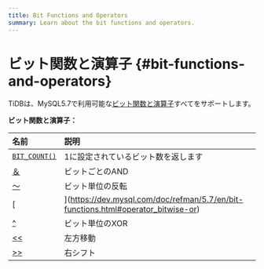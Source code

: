 ```yaml
---
title: Bit Functions and Operators
summary: Learn about the bit functions and operators.
---
```


# ビット関数と演算子 {#bit-functions-and-operators}

TiDBは、MySQL5.7で利用可能な[ビット関数と演算子](https://dev.mysql.com/doc/refman/5.7/en/bit-functions.html)すべてをサポートします。

**ビット関数と演算子：**

| 名前                                                                                             | 説明                 |
| :--------------------------------------------------------------------------------------------- | :----------------- |
| [`BIT_COUNT()`](https://dev.mysql.com/doc/refman/5.7/en/bit-functions.html#function_bit-count) | 1に設定されているビット数を返します |
| [＆](https://dev.mysql.com/doc/refman/5.7/en/bit-functions.html#operator_bitwise-and)           | ビットごとのAND          |
| [〜](https://dev.mysql.com/doc/refman/5.7/en/bit-functions.html#operator_bitwise-invert)        | ビット単位の反転           |
| [|](https://dev.mysql.com/doc/refman/5.7/en/bit-functions.html#operator_bitwise-or)            | ビットごとのOR           |
| [^](https://dev.mysql.com/doc/refman/5.7/en/bit-functions.html#operator_bitwise-xor)           | ビット単位のXOR          |
| [&lt;&lt;](https://dev.mysql.com/doc/refman/5.7/en/bit-functions.html#operator_left-shift)     | 左方移動               |
| [&gt;&gt;](https://dev.mysql.com/doc/refman/5.7/en/bit-functions.html#operator_right-shift)    | 右シフト               |
